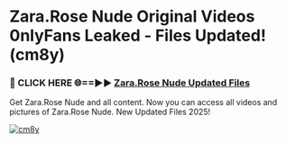 # Zara.Rose Nude Original Videos 0nlyFans Leaked - Files Updated! (cm8y)

<h3>🔴 CLICK HERE 🌐==►► <a href="https://tinyurl.com/4mcuefdz" rel="nofollow">Zara.Rose Nude Updated Files</a></h3>

Get Zara.Rose Nude and all content. Now you can access all videos and pictures of Zara.Rose Nude. New Updated Files 2025!

[![cm8y](https://i.imgur.com/StAQSOY.gif)](https://tinyurl.com/4mcuefdz)
